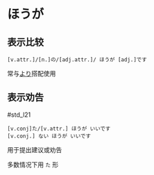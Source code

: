 # ほうが

## 表示比较

```nihongo
[v.attr.]/[n.]の/[adj.attr.]/ ほうが [adj.]です
```

常与[より](../4.particle/より.md#表示比较)搭配使用  

## 表示劝告

 #std_l21

```nihongo
[v.conj]た/[v.attr.] ほうが いいです
[v.conj.] ない ほうが いいです
```

用于提出建议或劝告  

多数情况下用 `た` 形
